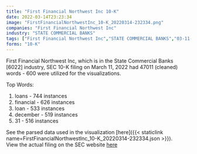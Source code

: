 ```yaml
---
title: "First Financial Northwest Inc 10-K"
date: 2022-03-14T23:23:34
image: "FirstFinancialNorthwestInc_10-K_20220314-232334.png"
companies: "First Financial Northwest Inc"
industry: "STATE COMMERCIAL BANKS"
tags: ["First Financial Northwest Inc","STATE COMMERCIAL BANKS","03-11-2022","10-K"]
forms: "10-K"
---
```

First Financial Northwest Inc, which is in the State Commercial Banks [6022] industry, SEC 10-K filing on March 11, 2022 had 47011 (cleaned) words - 600 were utilized for the visualizations.

Top Words:
1. loans - 744 instances
2. financial - 626 instances
3. loan - 533 instances
4. december - 519 instances
5. 31 - 516 instances


See the parsed data used in the visualization [here]({{< staticlink name=FirstFinancialNorthwestInc_10-K_20220314-232334.json >}}).  
View the actual filing on the SEC website [here](https://www.sec.gov/Archives/edgar/data/1401564/0000939057-22-000076.txt)